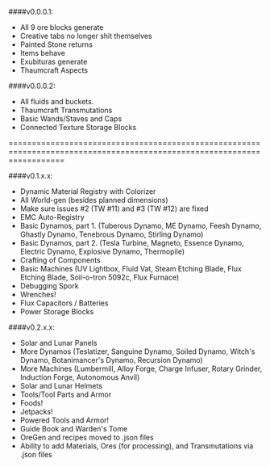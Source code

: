 ####v0.0.0.1:
* All 9 ore blocks generate
* Creative tabs no longer shit themselves
* Painted Stone returns
* Items behave
* Exubituras generate
* Thaumcraft Aspects

####v0.0.0.2:
* All fluids and buckets.
* Thaumcraft Transmutations
* Basic Wands/Staves and Caps
* Connected Texture Storage Blocks

========================================================================================================================

####v0.1.x.x:
* Dynamic Material Registry with Colorizer
* All World-gen (besides planned dimensions)
* Make sure issues #2 (TW #11) and #3 (TW #12) are fixed
* EMC Auto-Registry
* Basic Dynamos, part 1. (Tuberous Dynamo, ME Dynamo, Feesh Dynamo, Ghastly Dynamo, Tenebrous Dynamo, Stirling Dynamo)
* Basic Dynamos, part 2. (Tesla Turbine, Magneto, Essence Dynamo, Electric Dynamo, Explosive Dynamo, Thermopile)
* Crafting of Components
* Basic Machines (UV Lightbox, Fluid Vat, Steam Etching Blade, Flux Etching Blade, Soil-o-tron 5092c, Flux Furnace)
* Debugging Spork
* Wrenches!
* Flux Capacitors / Batteries
* Power Storage Blocks

####v0.2.x.x:
* Solar and Lunar Panels
* More Dynamos (Teslatizer, Sanguine Dynamo, Soiled Dynamo, Witch's Dynamo, Botanimancer's Dynamo, Recursion Dynamo)
* More Machines (Lumbermill, Alloy Forge, Charge Infuser, Rotary Grinder, Induction Forge, Autonomous Anvil)
* Solar and Lunar Helmets
* Tools/Tool Parts and Armor
* Foods!
* Jetpacks!
* Powered Tools and Armor!
* Guide Book and Warden's Tome
* OreGen and recipes moved to .json files
* Ability to add Materials, Ores (for processing), and Transmutations via .json files

